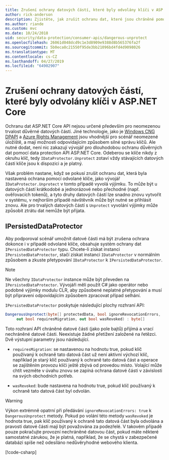 ```yaml
---
title: Zrušení ochrany datových částí, které byly odvolány klíči v ASP.NET Core
author: rick-anderson
description: Zjistěte, jak zrušit ochranu dat, které jsou chráněné pomocí klíče, které od té doby byly odvolány, v aplikaci ASP.NET Core.
ms.author: riande
ms.custom: mvc
ms.date: 10/24/2018
uid: security/data-protection/consumer-apis/dangerous-unprotect
ms.openlocfilehash: 26061d048dcd9c1e3d8909e9388d8b565376fa2f
ms.sourcegitcommit: 5b0eca8c21550f95de3bb21096bd4fd4d9098026
ms.translationtype: MT
ms.contentlocale: cs-CZ
ms.lasthandoff: 04/27/2019
ms.locfileid: "64902907"
---
```

# <a name="unprotect-payloads-whose-keys-have-been-revoked-in-aspnet-core"></a>Zrušení ochrany datových částí, které byly odvolány klíči v ASP.NET Core

<a name="data-protection-consumer-apis-dangerous-unprotect"></a>

Ochranu dat ASP.NET Core API nejsou určené především pro neomezenou trvalost důvěrné datových částí. Jiné technologie, jako je [Windows CNG DPAPI](https://msdn.microsoft.com/library/windows/desktop/hh706794%28v=vs.85%29.aspx) a [Azure Rights Management](/rights-management/) jsou vhodnější pro scénář neomezené úložiště, a mají možnosti odpovídajícím způsobem silné správu klíčů. Ale nutné dodat, není nic zakazují vývojář pro dlouhodobou ochranu důvěrných dat pomocí data protection API ASP.NET Core. Odeberou se klíče nikdy z okruhu klíč, tedy `IDataProtector.Unprotect` zotaví vždy stávajících datových částí klíče jsou k dispozici a je platný.

Však problém nastane, když se pokusí zrušit ochranu dat, která byla nastavená ochrana pomocí odvolané klíče, jako vývojář `IDataProtector.Unprotect` v tomto případě vyvolá výjimku. To může být u datových částí krátkodobé a jednorázové nebo přechodné (např. ověřovacích tokenů), a tyto druhy datových částí lze snadno znovu vytvořit v systému, v nejhorším případě návštěvník může být nutné se přihlásit znovu. Ale pro trvalých datových částí s `Unprotect` vyvolání výjimky může způsobit ztrátu dat nemůže být přijata.

## <a name="ipersisteddataprotector"></a>IPersistedDataProtector

Aby podporoval scénář umožnit datové části má být zrušena ochrana dokonce i v případě odvolané klíče, obsahuje systém ochrany dat `IPersistedDataProtector` typu. Chcete-li získat instanci `IPersistedDataProtector`, stačí získat instanci `IDataProtector` v normálním způsobem a zkuste přetypování `IDataProtector` k `IPersistedDataProtector`.

> [!NOTE]
> Ne všechny `IDataProtector` instance může být převeden na `IPersistedDataProtector`. Vývojáři měli použít C# jako operátor nebo podobné výjimky modulu CLR, aby způsobené neplatné přetypování a musí být připraveni odpovídajícím způsobem zpracovat případ selhání.

`IPersistedDataProtector` poskytuje následující plochy rozhraní API:

```csharp
DangerousUnprotect(byte[] protectedData, bool ignoreRevocationErrors,
     out bool requiresMigration, out bool wasRevoked) : byte[]
```

Toto rozhraní API chráněné datové části (jako pole bajtů) přijímá a vrací nechráněné datové části. Neexistuje žádné přetížení založené na řetězci. Dvě výstupní parametry jsou následující.

* `requiresMigration`: se nastavenou na hodnotu true, pokud klíč používaný k ochraně tato datová část už není aktivní výchozí klíč, například je starý klíč používaný k ochraně tato datová část a operace se zajištěním provozu klíči ještě zbývá od provedou místo. Volající může chtít vezměte v úvahu znovu se zapíná ochrana datové části v závislosti na svých obchodních potřeb.

* `wasRevoked`: bude nastavena na hodnotu true, pokud klíč používaný k ochraně tato datová část byl odvolán.

>[!WARNING]
> Výkon extrémně opatrní při předávání `ignoreRevocationErrors: true` k `DangerousUnprotect` metody. Pokud po volání této metody `wasRevoked` je hodnota true, pak klíč používaný k ochraně tato datová část byla odvolána a pravosti datové části mají být považována za podezřelé. V takovém případě pouze pokračujte provozní nechráněné datovou část, pokud máte některé samostatné zárukou, že je platná, například, že se chystá v zabezpečené databázi spíše než odesíláno nedůvěryhodné webového klienta.

[!code-csharp[](dangerous-unprotect/samples/dangerous-unprotect.cs)]
